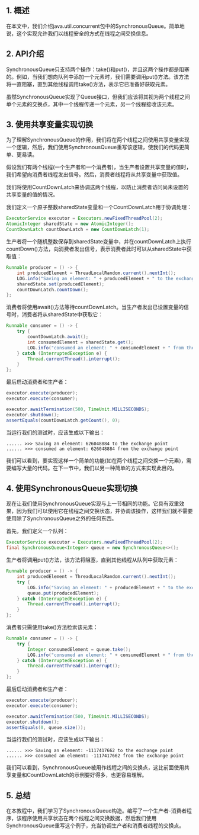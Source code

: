 ## 1. 概述

在本文中，我们介绍java.util.concurrent包中的SynchronousQueue。简单地说，这个实现允许我们以线程安全的方式在线程之间交换信息。

## 2. API介绍

SynchronousQueue只支持两个操作：take()和put()，并且这两个操作都是阻塞的。例如，当我们想向队列中添加一个元素时，我们需要调用put()方法。该方法将一直阻塞，直到其他线程调用take()方法，表示它已准备好获取元素。

虽然SynchronousQueue实现了Queue接口，但我们应该将其视为两个线程之间单个元素的交换点，其中一个线程传递一个元素，另一个线程接收该元素。

## 3. 使用共享变量实现切换

为了理解SynchronousQueue的作用，我们将在两个线程之间使用共享变量实现一个逻辑，然后，我们使用SynchronousQueue重写该逻辑，使我们的代码更简单、更易读。

假设我们有两个线程(一个生产者和一个消费者)，当生产者设置共享变量的值时，我们希望向消费者线程发出信号。然后，消费者线程将从共享变量中获取值。

我们将使用CountDownLatch来协调这两个线程，以防止消费者访问尚未设置的共享变量的值的情况。

我们定义一个原子整数sharedState变量和一个CountDownLatch用于协调处理：

```java
ExecutorService executor = Executors.newFixedThreadPool(2);
AtomicInteger sharedState = new AtomicInteger();
CountDownLatch countDownLatch = new CountDownLatch(1);
```

生产者将一个随机整数保存到sharedState变量中，并在countDownLatch上执行countDown()方法，向消费者发出信号，表示消费者此时可以从sharedState中获取值：

```java
Runnable producer = () -> {
    int producedElement = ThreadLocalRandom.current().nextInt();
    LOG.info("Saving an element: " + producedElement + " to the exchange point");
    sharedState.set(producedElement);
    countDownLatch.countDown();
};
```

消费者将使用await()方法等待countDownLatch。当生产者发出已设置变量的信号时，消费者将从sharedState中获取它：

```java
Runnable consumer = () -> {
    try {
        countDownLatch.await();
        int consumedElement = sharedState.get();
        LOG.info("consumed an element: " + consumedElement + " from the exchange point");
    } catch (InterruptedException e) {
        Thread.currentThread().interrupt();
    }
};
```

最后启动消费者和生产者：

```java
executor.execute(producer);
executor.execute(consumer);

executor.awaitTermination(500, TimeUnit.MILLISECONDS);
executor.shutdown();
assertEquals(countDownLatch.getCount(), 0);
```

当运行我们的测试时，应该生成以下输出：

```text
...... >>> Saving an element: 626048884 to the exchange point 
...... >>> consumed an element: 626048884 from the exchange point
```

我们可以看到，要实现这样一个简单的功能(如在两个线程之间交换一个元素)，需要编写大量的代码。在下一节中，我们以另一种简单的方式来实现此目的。

## 4. 使用SynchronousQueue实现切换

现在让我们使用SynchronousQueue实现与上一节相同的功能。它具有双重效果，因为我们可以使用它在线程之间交换状态，并协调该操作，这样我们就不需要使用除了SynchronousQueue之外的任何东西。

首先，我们定义一个队列：

```java
ExecutorService executor = Executors.newFixedThreadPool(2);
final SynchronousQueue<Integer> queue = new SynchronousQueue<>();
```

生产者将调用put()方法，该方法将阻塞，直到其他线程从队列中获取元素：

```java
Runnable producer = () -> {
    int producedElement = ThreadLocalRandom.current().nextInt();
    try {
        LOG.info("Saving an element: " + producedElement + " to the exchange point");
        queue.put(producedElement);
    } catch (InterruptedException e) {
        Thread.currentThread().interrupt();
    }
};
```

消费者只需使用take()方法检索该元素：

```java
Runnable consumer = () -> {
    try {
        Integer consumedElement = queue.take();
        LOG.info("consumed an element: " + consumedElement + " from the exchange point");
    } catch (InterruptedException e) {
        Thread.currentThread().interrupt();
    }
};
```

最后启动消费者和生产者：

```java
executor.execute(producer);
executor.execute(consumer);

executor.awaitTermination(500, TimeUnit.MILLISECONDS);
executor.shutdown();
assertEquals(0, queue.size());
```

当运行我们的测试时，应该生成以下输出：

```text
...... >>> Saving an element: -1117417662 to the exchange point 
...... >>> consumed an element: -1117417662 from the exchange point
```

我们可以看到，SynchronousQueue被用作线程之间的交换点，这比前面使用共享变量和CountDownLatch的示例要好得多，也更容易理解。

## 5. 总结

在本教程中，我们学习了SynchronousQueue构造。编写了一个生产者-消费者程序，该程序使用共享状态在两个线程之间交换数据，然后我们使用SynchronousQueue重写这个例子，充当协调生产者和消费者线程的交换点。